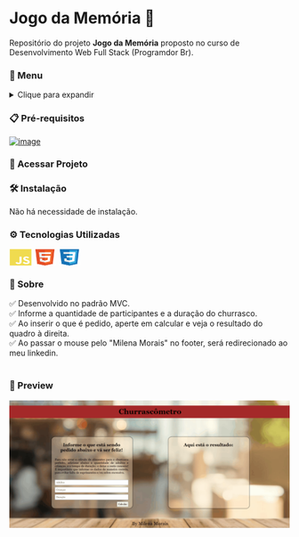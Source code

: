 # Jogo da Memória 💭

Repositório do projeto **Jogo da Memória** proposto no curso de Desenvolvimento Web Full Stack (Programdor Br).

### 🎯 Menu

<details>
<summary>Clique para expandir</summary>
◽ <a href="#pre-requisitos">Pré-requisitos</a> <br>
◽ <a href="#instalacao">Instalação</a> <br>
◽ <a href="#tecnologias">Tecnologias</a> <br>
◽ <a href="#sobre">Sobre</a> <br>
◽ <a href="#extras">Extras</a> <br>
◽ <a href="#preview">Preview</a> <br>
◽ <a href="#status">Status do Projeto</a> <br>
◽ <a href="#autor">Autor</a> <br>
</details>

<h3 id="pre-requisitos">📋 Pré-requisitos</h3>

[![image](https://img.shields.io/badge/Google_chrome-4285F4?style=for-the-badge&logo=Google-chrome&logoColor=white)](https://www.google.pt/intl/pt-PT/chrome/)

<h3 id="acessar-projeto">📁 Acessar Projeto</h3>


<h3 id="instalacao">🛠️ Instalação</h3>

Não há necessidade de instalação.

<h3 id="tecnologias">⚙️ Tecnologias Utilizadas</h3>

<div style="display: inline_block">
  <img align="center" alt="Mi-Js" height="30" width="40" src="https://raw.githubusercontent.com/devicons/devicon/master/icons/javascript/javascript-plain.svg">
  <img align="center" alt="Mi-HTML" height="30" width="40" src="https://raw.githubusercontent.com/devicons/devicon/master/icons/html5/html5-original.svg">
  <img align="center" alt="Mi-CSS" height="30" width="40" src="https://raw.githubusercontent.com/devicons/devicon/master/icons/css3/css3-original.svg">
</div>

<h3 id="sobre">📍 Sobre</h3>

✅ Desenvolvido no padrão MVC. <br>
✅ Informe a quantidade de participantes e a duração do churrasco. <br>
✅ Ao inserir o que é pedido, aperte em calcular e veja o resultado do quadro à direita. <br>
✅ Ao passar o mouse pelo "Milena Morais" no footer, será redirecionado ao meu linkedin. <br><br>

<h3 id="preview">🎥 Preview</h3>
<img src="./assets/readme/screen2.gif" width="600px">
